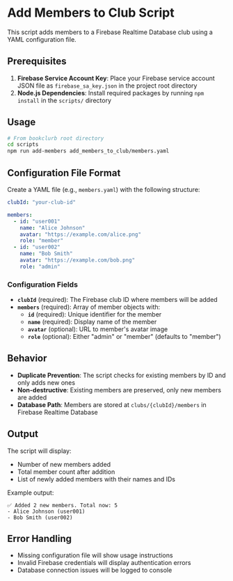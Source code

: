 # Add Members to Club Script

This script adds members to a Firebase Realtime Database club using a YAML configuration file.

## Prerequisites

1. **Firebase Service Account Key**: Place your Firebase service account JSON file as `firebase_sa_key.json` in the project root directory
2. **Node.js Dependencies**: Install required packages by running `npm install` in the `scripts/` directory

## Usage

```bash
# From bookclurb root directory
cd scripts
npm run add-members add_members_to_club/members.yaml
```

## Configuration File Format

Create a YAML file (e.g., `members.yaml`) with the following structure:

```yaml
clubId: "your-club-id"

members:
  - id: "user001"
    name: "Alice Johnson"
    avatar: "https://example.com/alice.png"
    role: "member"
  - id: "user002"
    name: "Bob Smith"
    avatar: "https://example.com/bob.png"
    role: "admin"
```

### Configuration Fields

- **`clubId`** (required): The Firebase club ID where members will be added
- **`members`** (required): Array of member objects with:
  - **`id`** (required): Unique identifier for the member
  - **`name`** (required): Display name of the member
  - **`avatar`** (optional): URL to member's avatar image
  - **`role`** (optional): Either "admin" or "member" (defaults to "member")

## Behavior

- **Duplicate Prevention**: The script checks for existing members by ID and only adds new ones
- **Non-destructive**: Existing members are preserved, only new members are added
- **Database Path**: Members are stored at `clubs/{clubId}/members` in Firebase Realtime Database

## Output

The script will display:
- Number of new members added
- Total member count after addition
- List of newly added members with their names and IDs

Example output:
```
✅ Added 2 new members. Total now: 5
- Alice Johnson (user001)
- Bob Smith (user002)
```

## Error Handling

- Missing configuration file will show usage instructions
- Invalid Firebase credentials will display authentication errors
- Database connection issues will be logged to console
